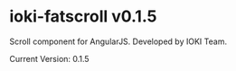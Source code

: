 ioki-fatscroll v0.1.5
==============
Scroll component for AngularJS. Developed by IOKI Team.

Current Version: 0.1.5